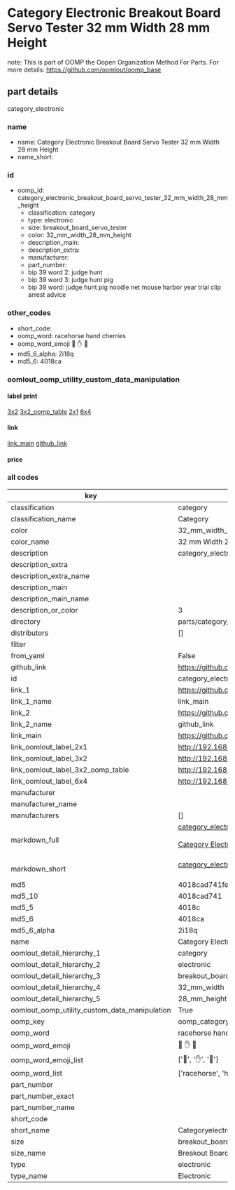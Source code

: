 # Category Electronic Breakout Board Servo Tester 32 mm Width 28 mm Height  

note: This is part of OOMP the Oopen Organization Method For Parts. For more details: https://github.com/oomlout/oomp_base

##  part details



category_electronic

### name
* name: Category Electronic Breakout Board Servo Tester 32 mm Width 28 mm Height
* name_short: 
### id
* oomp_id: category_electronic_breakout_board_servo_tester_32_mm_width_28_mm_height
  * classification: category
  * type: electronic
  * size: breakout_board_servo_tester
  * color: 32_mm_width_28_mm_height
  * description_main: 
  * description_extra: 
  * manufacturer: 
  * part_number: 
  * bip 39 word 2: judge hunt
  * bip 39 word 3: judge hunt pig
  * bip 39 word: judge hunt pig noodle net mouse harbor year trial clip arrest advice

### other_codes
* short_code: 
* oomp_word: racehorse hand cherries
* oomp_word_emoji :racehorse: :hand: :cherries:
* md5_6_alpha: 2i18q
* md5_6: 4018ca






### oomlout_oomp_utility_custom_data_manipulation
#### label print
[3x2](http://192.168.1.245:1112/?label=oomp%202i18q)
[3x2_oomp_table](http://192.168.1.107:1112/?label=oomp%202i18q)
[2x1](http://192.168.1.242:1112/?label=oomp%202i18q)
[6x4](http://192.168.1.55:1112/?label=oomp%202i18q)    

#### link

[link_main](https://github.com/oomlout/oomlout_oomp_current_version_messy/tree/main/parts/category_electronic_breakout_board_servo_tester_32_mm_width_28_mm_height) [github_link](https://github.com/oomlout/oomlout_oomp_part_src/tree/main/parts/category_electronic_breakout_board_servo_tester_32_mm_width_28_mm_height)                             

#### price







### all codes 
| key | value |  
| --- | --- |  
| classification | category |  
| classification_name | Category |  
| color | 32_mm_width_28_mm_height |  
| color_name | 32 mm Width 28 mm Height |  
| description | category_electronic |  
| description_extra |  |  
| description_extra_name |  |  
| description_main |  |  
| description_main_name |  |  
| description_or_color | 3  |  
| directory | parts/category_electronic_breakout_board_servo_tester_32_mm_width_28_mm_height |  
| distributors | [] |  
| filter |  |  
| from_yaml | False |  
| github_link | https://github.com/oomlout/oomlout_oomp_part_src/tree/main/parts/category_electronic_breakout_board_servo_tester_32_mm_width_28_mm_height |  
| id | category_electronic_breakout_board_servo_tester_32_mm_width_28_mm_height |  
| link_1 | https://github.com/oomlout/oomlout_oomp_current_version_messy/tree/main/parts/category_electronic_breakout_board_servo_tester_32_mm_width_28_mm_height |  
| link_1_name | link_main |  
| link_2 | https://github.com/oomlout/oomlout_oomp_part_src/tree/main/parts/category_electronic_breakout_board_servo_tester_32_mm_width_28_mm_height |  
| link_2_name | github_link |  
| link_main | https://github.com/oomlout/oomlout_oomp_current_version_messy/tree/main/parts/category_electronic_breakout_board_servo_tester_32_mm_width_28_mm_height |  
| link_oomlout_label_2x1 | http://192.168.1.242:1112/?label=oomp%202i18q |  
| link_oomlout_label_3x2 | http://192.168.1.245:1112/?label=oomp%202i18q |  
| link_oomlout_label_3x2_oomp_table | http://192.168.1.107:1112/?label=oomp%202i18q |  
| link_oomlout_label_6x4 | http://192.168.1.55:1112/?label=oomp%202i18q |  
| manufacturer |  |  
| manufacturer_name |  |  
| manufacturers | [] |  
| markdown_full | [category_electronic_breakout_board_servo_tester_32_mm_width_28_mm_height](https://github.com/oomlout/oomlout_oomp_current_version_messy/tree/main/parts/category_electronic_breakout_board_servo_tester_32_mm_width_28_mm_height)<br>[](https://github.com/oomlout/oomlout_oomp_current_version_messy/tree/main/parts/category_electronic_breakout_board_servo_tester_32_mm_width_28_mm_height)<br>[Category Electronic Breakout Board Servo Tester 32 Mm Width 28 Mm Height](https://github.com/oomlout/oomlout_oomp_current_version_messy/tree/main/parts/category_electronic_breakout_board_servo_tester_32_mm_width_28_mm_height)<br><br> |  
| markdown_short | [category_electronic_breakout_board_servo_tester_32_mm_width_28_mm_height](https://github.com/oomlout/oomlout_oomp_current_version_messy/tree/main/parts/category_electronic_breakout_board_servo_tester_32_mm_width_28_mm_height)<br><br> |  
| md5 | 4018cad741feed2242ca5961491bdbc5 |  
| md5_10 | 4018cad741 |  
| md5_5 | 4018c |  
| md5_6 | 4018ca |  
| md5_6_alpha | 2i18q |  
| name | Category Electronic Breakout Board Servo Tester 32 mm Width 28 mm Height |  
| oomlout_detail_hierarchy_1 | category |  
| oomlout_detail_hierarchy_2 | electronic |  
| oomlout_detail_hierarchy_3 | breakout_board_servo_tester |  
| oomlout_detail_hierarchy_4 | 32_mm_width |  
| oomlout_detail_hierarchy_5 | 28_mm_height |  
| oomlout_oomp_utility_custom_data_manipulation | True |  
| oomp_key | oomp_category_electronic_breakout_board_servo_tester_32_mm_width_28_mm_height |  
| oomp_word | racehorse hand cherries |  
| oomp_word_emoji | :racehorse: :hand: :cherries: |  
| oomp_word_emoji_list | [':racehorse:', ':hand:', ':cherries:'] |  
| oomp_word_list | ['racehorse', 'hand', 'cherries'] |  
| part_number |  |  
| part_number_exact |  |  
| part_number_name |  |  
| short_code |  |  
| short_name | Categoryelectronic |  
| size | breakout_board_servo_tester |  
| size_name | Breakout Board Servo Tester |  
| type | electronic |  
| type_name | Electronic |  
